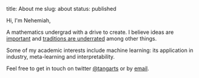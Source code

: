 title: About me
slug: about
status: published

Hi, I'm Nehemiah,

A mathematics undergrad with a drive to create. I believe ideas are [important](https://www.youtube.com/watch?v=PUv66718DII) and [traditions are underrated](https://scholars-stage.blogspot.com/2018/08/tradition-is-smarter-than-you-are.html) among other things.

Some of my academic interests include machine learning: its application in industry, meta-learning and interpretability.

Feel free to get in touch on twitter [@tangarts](https://twitter.com/tangarts) or by [email](mailto:nehemiahcampbell@hotmail.co.uk).

